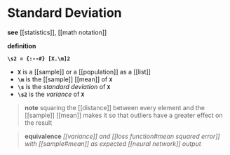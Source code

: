 # Standard Deviation

**see** [[statistics]], [[math notation]]

**definition**

**`\s2 = {:--#} [X.\m]2`**

- **`X`** is a [[sample]] or a [[population]] as a [[list]]
- **`\m`** is the [[sample]] [[mean]] of **`X`**
- **`\s`** is the _standard deviation_ of **`X`**
- **`\s2`** is the _variance_ of **`X`**

> **note** squaring the [[distance]] between every element and the [[sample]] [[mean]] makes it so that outliers have a greater effect on the result

> **equivalence** _[[variance]] and [[loss function#mean squared error]] with [[sample#mean]] as expected [[neural network]] output_
